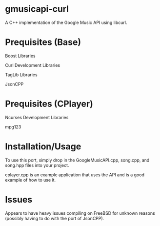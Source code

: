 gmusicapi-curl
==============

A C++ implementation of the Google Music API using libcurl.

Prequisites (Base)
==============
Boost Libraries

Curl Development Libraries

TagLib Libraries

JsonCPP


Prequisites (CPlayer)
==============

Ncurses Development Libraries

mpg123

Installation/Usage
===================
To use this port, simply drop in the GoogleMusicAPI.cpp, song.cpp, and song.hpp files into your project.

cplayer.cpp is an example application that uses the API and is a good example of how to use it.

Issues
===================

Appears to have heavy issues compiling on FreeBSD for unknown reasons (possibly having to do with the port of JsonCPP).
